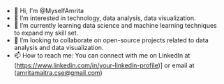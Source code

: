 - 👋 Hi, I’m @MyselfAmrita
- 👀 I’m interested in technology, data analysis, data visualization.
- 🌱 I’m currently learning data science and machine learning techniques to expand my skill set.
- 💞️ I’m looking to collaborate on open-source projects related to data analysis and data visualization.
- 📫 How to reach me: You can connect with me on LinkedIn at (https://www.linkedin.com/in/your-linkedin-profile)] or email at (amritamaitra.cse@gmail.com)
<!---
MyselfAmrita/MyselfAmrita is a ✨ special ✨ repository because its `README.md` (this file) appears on your GitHub profile.
You can click the Preview link to take a look at your changes.
--->

